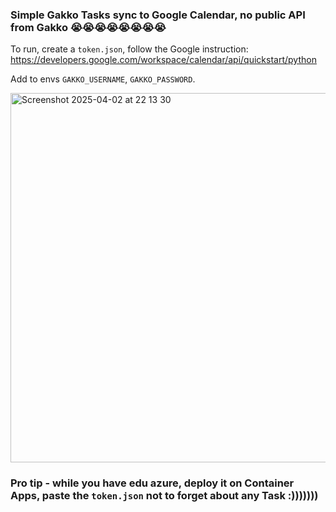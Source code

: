 ### Simple Gakko Tasks sync to Google Calendar, no public API from Gakko 😭😭😭😭😭😭😭😭

To run, create a `token.json`, follow the Google instruction: https://developers.google.com/workspace/calendar/api/quickstart/python

Add to envs `GAKKO_USERNAME`, `GAKKO_PASSWORD`.


<img width="591" alt="Screenshot 2025-04-02 at 22 13 30" src="https://github.com/user-attachments/assets/ca05c021-46c4-4ad8-9e32-fc3122dedb4b" />

### Pro tip - while you have edu azure, deploy it on Container Apps, paste the `token.json` not to forget about any Task :)))))))
